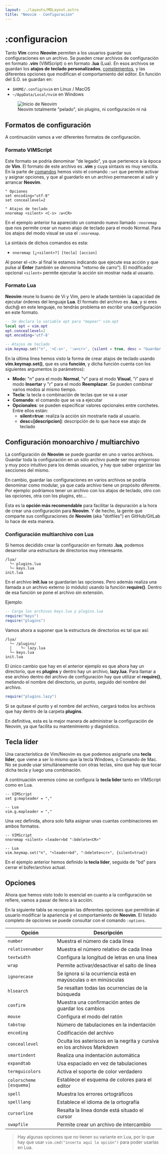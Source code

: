 ```yaml
---
layout: ../layouts/MDLayout.astro
title: "Neovim - Configuración"
---
```

# :configuracion

Tanto **Vim** como **Neovim** permiten a los usuarios guardar sus configuraciones en un archivo. Se pueden crear archivos de configuración en formato **.vim** (VIMScript) o en formato **.lua** (Lua). En esos archivos se guardan los **atajos de teclado personalizados**, [complementos](/guia-neovim/plugins), y las diferentes opciones que modifican el comportamiento del editor. En función del S.O. se guardan en:

- `$HOME/.config/nvim` en Linux / MacOS
- `~/AppData/Local/nvim` en Windows

<figure>
        <img src="/guia-neovim/images/Inicio-Neovim.webp" alt="Inicio de Neovim" />
        <figcaption>Neovim totalmente "pelado", sin plugins, ni configuración ni ná</figcaption>
</figure>

## Formatos de configuración

A continuación vamos a ver diferentes formatos de configuración.

### Formato VIMScript

Este formato se podría denominar "de legado", ya que pertenece a la época de **Vim**.
El formato de este archivo es **.vim** y cuya sintaxis es muy sencilla. En la
parte de [comandos](/guia-neovim/comandos) hemos visto el comando `:set` que permite activar y
asignar opciones, y que al guardarlo en un archivo permanecen al salir y arrancar
**Neovim**.

```vim
" Opciones
set encoding="utf-8"
set conceallevel=2

" Atajos de teclado
nnoremap <silent> <C-s> :w<CR>
```

En el ejemplo anterior ha aparecido un comando nuevo llamado `:nnoremap` que nos
permite crear un nuevo atajo de teclado para el modo Normal. Para los atajos del modo
visual se usa el `:vnoremap`.

La sintáxis de dichos comandos es esta:

- `nnoremap [¿<silent>?] [tecla] [accion]`

Al poner el `<CR>` al final le estamos indicando que ejecute esa acción y que pulse al
**Enter** (también se denomina "retorno de carro"). El modificador opcional `<silent>` permite ejecutar la acción sin mostrar nada al usuario.

### Formato Lua

**Neovim** reune lo bueno de Vi y Vim, pero le añade también la capacidad de ejecutar
órdenes del lenguaje **Lua**. El formato del archivo es **.lua**, y si eres duch@
en este lenguaje, no tendrás problema en escribir una configuración en este
formato.

```lua
-- Se declara la variable opt para "mapear" vim.opt
local opt = vim.opt
opt.conceallevel=2
opt.encoding='utf-8'

-- Atajos de teclado
vim.keymap.set("n", '<C-s>', ':w<cr>', {silent = true, desc = "Guardar cambios en el archivo"})
```

En la última línea hemos visto la forma de crear atajos de teclado usando
**vim.keymap.set()**, que es una **función**, y dicha función cuenta con los
siguientes argumentos (o parámetros):

- **Modo:** "n" para el modo **Normal**, "v" para el modo **Visual**, "i" para el
  modo **Insertar** y "r" para el modo **Reemplazar**. Se pueden combinar varios modos al mismo tiempo.
- **Tecla:** la tecla o combinación de teclas que se va a usar
- **Comando**: el comando que se va a ejecutar
- **Opcionales**: se pueden especificar valores opcionales entre corchetes. Entre ellos están:
  - **silent=true**: realiza la acción sin mostrarle nada al usuario.
  - **desc=[descripcion]**: descripción de lo que hace ese atajo de teclado

## Configuración monoarchivo / multiarchivo

La configuración de **Neovim** se puede guardar en uno o varios archivos. Guardar
toda la configuración en un sólo archivo puede ser muy engorroso y muy poco intuitivo para los demás usuarios, y hay que saber organizar las secciones del mismo.

En cambio, guardar las configuraciones en varios archivos se podría denominar como modular, ya que cada
archivo tiene un propósito diferente. Por ejemplo: podríamos tener un archivo con
los atajos de teclado, otro con las opciones, otra con los plugins, etc...

Esta es la **opción más recomendable** para facilitar la depuración a la hora de
crear una configuración para **Neovim**. Y de hecho, la gente que comparte sus
configuraciones de **Neovim** (aka "dotfiles") en GitHub/GitLab lo hace de esta manera.

### Configuración multiarchivo con Lua

Si hemos decidido crear la configuración en formato **.lua**, podemos desarrollar una
estructura de directorios muy interesante.

```
/lua/
  └─ plugins.lua
  └─ keys.lua
init.lua
```

En el archivo **init.lua** se guardarían las opciones. Pero además realiza una
llamada a un archivo externo (o módulo) usando la función **require()**. Dentro de
esa función se pone el archivo sin extensión.

Ejemplo:

```lua
-- Carga los archivos keys.lua y plugins.lua
require("keys")
require("plugins")
```

Vamos ahora a suponer que la estructura de directorios es tal que así:

```
/lua/
  └─ /plugins/
  │    └─ lazy.lua
  └─ keys.lua
init.lua
```

El único cambio que hay en el anterior ejemplo es que ahora hay un directorio, que es
**plugins** y dentro hay un archivo, **lazy.lua**. Para llamar a ese archivo
dentro del archivo de configuración hay que utilizar el **require()**, metiendo el
nombre del directorio, un punto, seguido del nombre del archivo.

```lua
require("plugins.lazy")
```

Si se quitase el punto y el nombre del archivo, cargará todos los archivos que hay
dentro de la carpeta **plugins**.

En definitiva, esta es la mejor manera de administrar la configuración de Neovim, ya
que facilita su mantenimiento y diagnóstico.

## Tecla líder

Una característica de Vim/Neovim es que podemos asignarle una **tecla líder**, que
viene a ser lo mismo que la tecla Windows, o Comando de Mac. No se puede usar simultáneamente con
otras teclas, sino que hay que tocar dicha tecla y luego una combinación.

A continuación veremos cómo se configura la **tecla líder** tanto en VIMScript como
en Lua.

```code
-- VIMScript
set g:mapleader = ","

-- Lua
vim.g.mapleader = ","
```

Una vez definida, ahora solo falta asignar unas cuantas combinaciones en ambos formatos.

```text
-- VIMScript
nnoremap <silent> <leader>bd ":bdelete<CR>"

-- Lua
vim.keymap.set("n", "<leader>bd", ":bdelete<cr>", {silent=true})
```

En el ejemplo anterior hemos definido la **tecla líder**, seguida de "bd" para cerrar el búfer/archivo actual.

## Opciones

Ahora que hemos visto todo lo esencial en cuanto a la configuración se refiere, vamos
a pasar de lleno a la acción.

En la siguiente tabla se recogerán las diferentes opciones que permitirán al usuario
modificar la apariencia y el comportamiento de **Neovim**. El listado completo de
opciones se puede consultar con el comando `:options`.

| Opción           | Descripción                                                            |
| ---------------- | ---------------------------------------------------------------------- |
| `number`         | Muestra el número de cada línea                                        |
| `relativenumber` | Muestra el número relativo de cada línea                               |
| `textwidth`      | Configura la longitud de letras en una línea                           |
| `wrap`           | Permite activar/desactivar el salto de línea                           |
| `ignorecase`     | Se ignora si la ocurriencia está en mayúsculas o en minúsculas         |
| `hlsearch`       | Se resaltan todas las ocurrencias de la búsqueda                       |
| `confirm`        | Muestra una confirmación antes de guardar los cambios                  |
| `mouse`          | Configura el modo del ratón                                            |
| `tabstop`        | Número de tabulaciones en la indentación                               |
| `encoding`       | Codificación del archivo                                               |
| `conceallevel`   | Oculta los asteríscos en la negrita y cursiva en los archivos Markdown |
| `smartindent`    | Realiza una indentación automática                                     |
| `expandtab`      | Usa espaciado en vez de tabulaciones                                   |
| `termguicolors`  | Activa el soporte de color verdadero                                   |
| `colorscheme [esquema]` | Establece el esquema de colores para el editor |
| `spell` | Muestra los errores ortográficos |
| `spelllang` | Establece el idioma de la ortografía |
| `cursorline` | Resalta la línea donde está situado el cursor |
| `swapfile` | Permite crear un archivo de intercambio |

> Hay algunas opciones que no tienen su variante en Lua, por lo que hay que usar `vim.cmd("inserta aquí la opción")` para poder usarlas en Lua.
